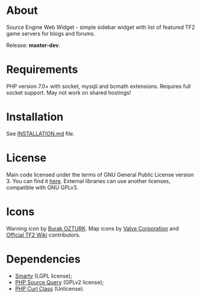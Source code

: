 About
========
Source Engine Web Widget - simple sidebar widget with list of featured TF2 game servers for blogs and forums.

Release: **master-dev**.

Requirements
========
PHP version 7.0+ with socket, mysqli and bcmath extensions. Requires full socket support. May not work on shared hostings!

Installation
========
See [INSTALLATION.md](docs/INSTALLATION.md) file.

License
========
Main code licensed under the terms of GNU General Public License version 3. You can find it [here](COPYING). External libraries can use another licenses, compatible with GNU GPLv3.

Icons
========
Warning icon by [Burak OZTURK](http://www.iconspedia.com/icon/warning-1260-.html). Map icons by [Valve Corporation](http://valvesoftware.com/) and [Official TF2 Wiki](https://wiki.teamfortress.com/wiki/Main_Page) contributors.

Dependencies
========
 * [Smarty](http://www.smarty.net/) (LGPL license);
 * [PHP Source Query](https://github.com/xPaw/PHP-Source-Query) (GPLv2 license);
 * [PHP Curl Class](https://github.com/php-curl-class/php-curl-class) (Unlicense).
